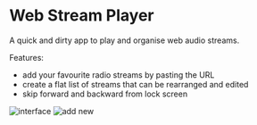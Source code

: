 # Web Stream Player

A quick and dirty app to play and organise web audio streams.

Features:
- add your favourite radio streams by pasting the URL
- create a flat list of streams that can be rearranged and edited
- skip forward and backward from lock screen

![interface](https://github.com/knlr/web-stream-player/assets/1219683/40f62521-a5d9-4e5b-b959-74168243b27e)
![add new](https://github.com/knlr/web-stream-player/assets/1219683/2628955c-a85c-4ce2-ae83-7675078e679f)
